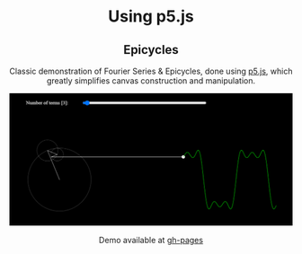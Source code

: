 <h1 align='center'>Using p5.js</h1>

<h2 align='center'>Epicycles</h2>
<p align='center'>Classic demonstration of Fourier Series & Epicycles, done using <a href='https://p5js.org/'>p5.js</a>, which greatly simplifies canvas construction and manipulation.</p>

<div align='center'>
    <img src='./Epicycles/demo.gif' alt='demo'>
</div>

<p align='center'>Demo available at <a href='https://pathakshashank17.github.io/p5'>gh-pages</a>